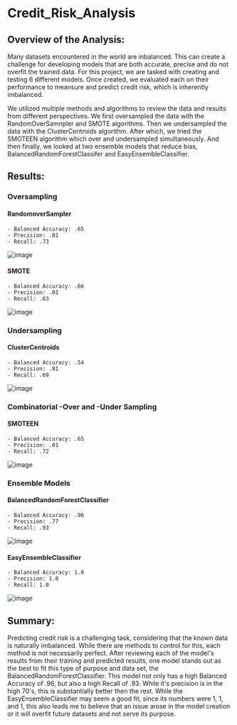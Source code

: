 # Credit_Risk_Analysis

## Overview of the Analysis: 

Many datasets encountered in the world are inbalanced. This can create a challenge for developing models that are both accurate, precise and do not overfit the trained data. For this project, we are tasked with creating and testing 6 different models. Once created, we evaluated each on their performance to meansure and predict credit risk, which is inherently imbalanced. 

We utilized multiple methods and algorithms to review the data and results from different perspectives. We first oversampled the data with the RandomOverSamnpler and SMOTE algorithms. Then we undersampled the data with the ClusterCentroids algorithm. After which, we tried the SMOTEEN algorithm which over and undersampled simultaneously. And then finally, we looked at two ensemble models that reduce bias, BalancedRandomForestClassifer and EasyEnsembleClassifier. 

## Results:

### Oversampling
  #### RandomoverSampler
    - Balanced Accuracy: .65
    - Precision: .01
    - Recall: .73
  ![image](https://user-images.githubusercontent.com/84824391/136682719-caf6abb5-d544-4039-994a-d26ab3f4c0cb.png)


  #### SMOTE
    - Balanced Accuracy: .66
    - Precision: .01
    - Recall: .63
   ![image](https://user-images.githubusercontent.com/84824391/136682708-9b575e0b-e8eb-497f-b573-36ee6f796a73.png)

### Undersampling
  #### ClusterCentroids
    - Balanced Accuracy: .54
    - Precision: .01
    - Recall: .69
   ![image](https://user-images.githubusercontent.com/84824391/136682700-716dda3f-4633-46b4-ae48-e6cd89412291.png)

### Combinatorial -Over and -Under Sampling
  #### SMOTEEN
    - Balanced Accuracy: .65
    - Precision: .01
    - Recall: .72
  ![image](https://user-images.githubusercontent.com/84824391/136682687-ba7523ad-d354-4735-a1cf-27cf04b099ce.png)

### Ensemble Models
  #### BalancedRandomForestClassifier
    - Balanced Accuracy: .96
    - Precision: .77
    - Recall: .93
   ![image](https://user-images.githubusercontent.com/84824391/136682733-ceebfc7a-1b61-40f3-a439-43f71b579314.png)


  #### EasyEnsembleClassifier
    - Balanced Accuracy: 1.0
    - Precision: 1.0
    - Recall: 1.0 
   ![image](https://user-images.githubusercontent.com/84824391/136682729-60e0e2b1-022a-4289-ae50-90f5c6baa9ac.png)

   
## Summary:

Predicting credit risk is a challenging task, considering that the known data is naturally imbalanced. While there are methods to control for this, each method is not necessarily perfect. After reviewing each of the model's results from their training and predicted results, one model stands out as the best to fit this type of purpose and data set, the BalancedRandomForestClassifier. This model not only has a high Balanced Accuracy of .96, but also a high Recall of .93. While it's precision is in the high 70's, this is substantially better then the rest. While the EasyEnsembleClassifier may seem a good fit, since its numbers were 1, 1, and 1, this also leads me to believe that an issue arose in the model creation or it will overfit future datasets and not serve its purpose. 
